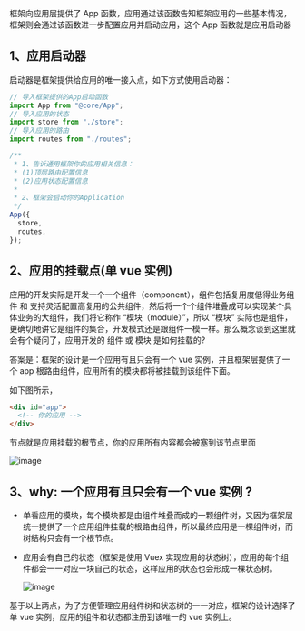 框架向应用层提供了 App 函数，应用通过该函数告知框架应用的一些基本情况，框架则会通过该函数进一步配置应用并启动应用，这个 App 函数就是应用启动器

## 1、应用启动器

启动器是框架提供给应用的唯一接入点，如下方式使用启动器：

```js
// 导入框架提供的App启动函数
import App from "@core/App";
// 导入应用的状态
import store from "./store";
// 导入应用的路由
import routes from "./routes";

/**
 * 1、告诉通用框架你的应用相关信息：
 * (1)顶层路由配置信息
 * (2)应用状态配置信息
 *
 * 2、框架会启动你的Application
 */
App({
  store,
  routes,
});
```

## 2、应用的挂载点(单 vue 实例)

应用的开发实际是开发一个一个组件（component），组件包括复用度低得业务组件 和 支持灵活配置高复用的公共组件，然后将一个个组件堆叠成可以实现某个具体业务的大组件，我们将它称作 “模块（module）”，所以 “模块” 实际也是组件，更确切地讲它是组件的集合，开发模式还是跟组件一模一样。那么概念谈到这里就会有个疑问了，应用开发的 组件 或 模块 是如何挂载的?

答案是：框架的设计是一个应用有且只会有一个 vue 实例，并且框架层提供了一个 app 根路由组件，应用所有的模块都将被挂载到该组件下面。

如下图所示，

```html
<div id="app">
  <!-- 你的应用 -->
</div>
```

节点就是应用挂载的根节点，你的应用所有内容都会被塞到该节点里面

![image](https://github.com/linmingdao/v-bonjure/blob/doc/assets/app_mount.png)

## 3、why: 一个应用有且只会有一个 vue 实例 ?

- 单看应用的模块，每个模块都是由组件堆叠而成的一颗组件树，又因为框架层统一提供了一个应用组件挂载的根路由组件，所以最终应用是一棵组件树，而树结构只会有一个根节点。

- 应用会有自己的状态（框架是使用 Vuex 实现应用的状态树），应用的每个组件都会一一对应一块自己的状态，这样应用的状态也会形成一棵状态树。

  ![image](https://github.com/linmingdao/v-bonjure/blob/doc/assets/app_tree.png)

基于以上两点，为了方便管理应用组件树和状态树的一一对应，框架的设计选择了单 vue 实例，应用的组件和状态都注册到该唯一的 vue 实例上。
